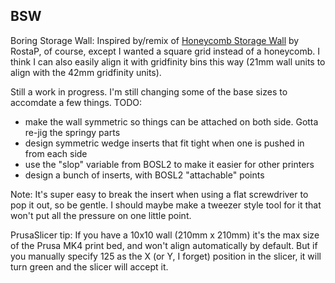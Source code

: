## BSW
Boring Storage Wall: Inspired by/remix of
[Honeycomb Storage Wall](https://www.printables.com/model/152592-honeycomb-storage-wall)
by RostaP, of course, except I wanted a square grid instead of a honeycomb. I think I can also
easily align it with gridfinity bins this way (21mm wall units to align with the 42mm gridfinity
units).

Still a work in progress. I'm still changing some of the base sizes to accomdate a few things. TODO:
- make the wall symmetric so things can be attached on both side. Gotta re-jig the springy parts
- design symmetric wedge inserts that fit tight when one is pushed in from each side
- use the "slop" variable from BOSL2 to make it easier for other printers
- design a bunch of inserts, with BOSL2 "attachable" points

Note: It's super easy to break the insert when using a flat screwdriver to pop it out, so be gentle.
I should maybe make a tweezer style tool for it that won't put all the pressure on one little point.

PrusaSlicer tip: If you have a 10x10 wall (210mm x 210mm) it's the max size of the Prusa MK4 print
bed, and won't align automatically by default. But if you manually specify 125 as the X (or Y, I
forget) position in the slicer, it will turn green and the slicer will accept it.
